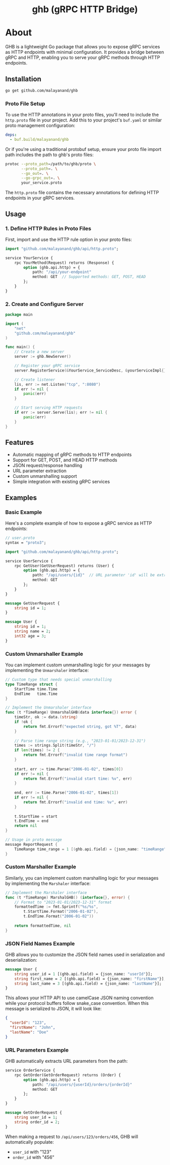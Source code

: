 <div align="center">
<h1>ghb (gRPC HTTP Bridge)</h1>
</div>

# About

GHB is a lightweight Go package that allows you to expose gRPC services as HTTP endpoints with minimal configuration. It provides a bridge between gRPC and HTTP, enabling you to serve your gRPC methods through HTTP endpoints.

## Installation

```bash
go get github.com/malayanand/ghb
```
### Proto File Setup

To use the HTTP annotations in your proto files, you'll need to include the `http.proto` file in your project. Add this to your project's `buf.yaml` or similar proto management configuration:

```yaml
deps:
  - buf.build/malayanand/ghb
```

Or if you're using a traditional protobuf setup, ensure your proto file import path includes the path to ghb's proto files:

```bash
protoc --proto_path=/path/to/ghb/proto \
       --proto_path=. \
       --go_out=. \
       --go-grpc_out=. \
       your_service.proto
```

The `http.proto` file contains the necessary annotations for defining HTTP endpoints in your gRPC services.

## Usage

### 1. Define HTTP Rules in Proto Files

First, import and use the HTTP rule option in your proto files:

```protobuf
import "github.com/malayanand/ghb/api/http.proto";

service YourService {
    rpc YourMethod(Request) returns (Response) {
        option (ghb.api.http) = {
            path: "/api/your-endpoint"
            method: GET  // Supported methods: GET, POST, HEAD
        };
    }
}
```

### 2. Create and Configure Server

```go
package main

import (
    "net"
    "github.com/malayanand/ghb"
)

func main() {
    // Create a new server
    server := ghb.NewServer()

    // Register your gRPC service
    server.RegisterService(&YourService_ServiceDesc, &yourServiceImpl{})

    // Create listener
    lis, err := net.Listen("tcp", ":8080")
    if err != nil {
        panic(err)
    }

    // Start serving HTTP requests
    if err := server.Serve(lis); err != nil {
        panic(err)
    }
}
```

## Features

- Automatic mapping of gRPC methods to HTTP endpoints
- Support for GET, POST, and HEAD HTTP methods
- JSON request/response handling
- URL parameter extraction
- Custom unmarshalling support
- Simple integration with existing gRPC services

## Examples

### Basic Example

Here's a complete example of how to expose a gRPC service as HTTP endpoints:

```protobuf
// user.proto
syntax = "proto3";

import "github.com/malayanand/ghb/api/http.proto";

service UserService {
    rpc GetUser(GetUserRequest) returns (User) {
        option (ghb.api.http) = {
            path: "/api/users/{id}"  // URL parameter 'id' will be extracted
            method: GET
        };
    }
}

message GetUserRequest {
    string id = 1;
}

message User {
    string id = 1;
    string name = 2;
    int32 age = 3;
}
```

### Custom Unmarshaller Example

You can implement custom unmarshalling logic for your messages by implementing the `Unmarshaler` interface:

```go
// Custom type that needs special unmarshalling
type TimeRange struct {
    StartTime time.Time
    EndTime   time.Time
}

// Implement the Unmarshaler interface
func (t *TimeRange) UnmarshalGHB(data interface{}) error {
    timeStr, ok := data.(string)
    if !ok {
        return fmt.Errorf("expected string, got %T", data)
    }
    
    // Parse time range string (e.g., "2023-01-01/2023-12-31")
    times := strings.Split(timeStr, "/")
    if len(times) != 2 {
        return fmt.Errorf("invalid time range format")
    }
    
    start, err := time.Parse("2006-01-02", times[0])
    if err != nil {
        return fmt.Errorf("invalid start time: %v", err)
    }
    
    end, err := time.Parse("2006-01-02", times[1])
    if err != nil {
        return fmt.Errorf("invalid end time: %v", err)
    }
    
    t.StartTime = start
    t.EndTime = end
    return nil
}

// Usage in proto message
message ReportRequest {
    TimeRange time_range = 1 [(ghb.api.field) = {json_name: "timeRange"}];
}
```

### Custom Marshaller Example

Similarly, you can implement custom marshalling logic for your messages by implementing the `Marshaler` interface:

```go
// Implement the Marshaler interface
func (t *TimeRange) MarshalGHB() (interface{}, error) {
    // Format to "2023-01-01/2023-12-31" format
    formattedTime := fmt.Sprintf("%s/%s", 
        t.StartTime.Format("2006-01-02"),
        t.EndTime.Format("2006-01-02"))
    
    return formattedTime, nil
}
```

### JSON Field Names Example

GHB allows you to customize the JSON field names used in serialization and deserialization:

```protobuf
message User {
    string user_id = 1 [(ghb.api.field) = {json_name: "userId"}];
    string first_name = 2 [(ghb.api.field) = {json_name: "firstName"}];
    string last_name = 3 [(ghb.api.field) = {json_name: "lastName"}];
}
```

This allows your HTTP API to use camelCase JSON naming convention while your protocol buffers follow snake_case convention. When this message is serialized to JSON, it will look like:

```json
{
  "userId": "123",
  "firstName": "John",
  "lastName": "Doe"
}
```

### URL Parameters Example

GHB automatically extracts URL parameters from the path:

```protobuf
service OrderService {
    rpc GetOrder(GetOrderRequest) returns (Order) {
        option (ghb.api.http) = {
            path: "/api/users/{userId}/orders/{orderId}"
            method: GET
        };
    }
}

message GetOrderRequest {
    string user_id = 1;
    string order_id = 2;
}
```

When making a request to `/api/users/123/orders/456`, GHB will automatically populate:
- `user_id` with "123"
- `order_id` with "456"

